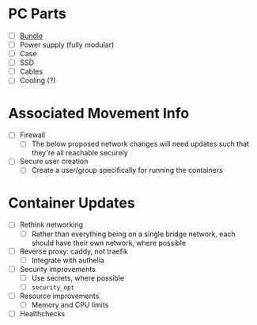 # PC Parts

- [ ] [Bundle](https://www.microcenter.com/product/5006968/amd-ryzen-7-7700x,-gigabyte-b650-gaming-x-ax-v2,-gskill-flare-x5-series-32gb-ddr5-6000-kit,-computer-build-bundle)
- [ ] Power supply (fully modular)
- [ ] Case
- [ ] SSD
- [ ] Cables
- [ ] Cooling (?)

# Associated Movement Info

- [ ] Firewall
    - [ ] The below proposed network changes will need updates such that they're all reachable securely
- [ ] Secure user creation
    - [ ] Create a user/group specifically for running the containers

# Container Updates

- [ ] Rethink networking
    - [ ] Rather than everything being on a single bridge network, each should have their own network, where possible
- [ ] Reverse proxy: caddy, not traefik
    - [ ] Integrate with authelia
- [ ] Security improvements
    - [ ] Use secrets, where possible
    - [ ] `security_opt`
- [ ] Resource improvements
    - [ ] Memory and CPU limits
- [ ] Healthchecks